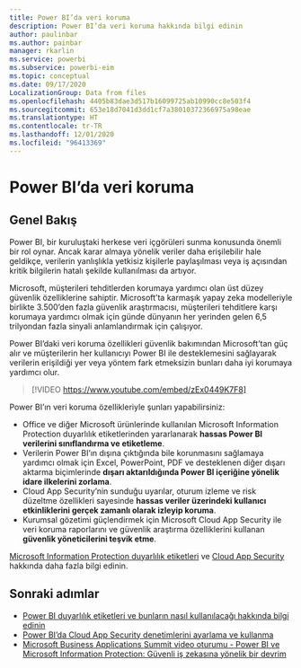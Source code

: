 ```yaml
---
title: Power BI’da veri koruma
description: Power BI’da veri koruma hakkında bilgi edinin
author: paulinbar
ms.author: painbar
manager: rkarlin
ms.service: powerbi
ms.subservice: powerbi-eim
ms.topic: conceptual
ms.date: 09/17/2020
LocalizationGroup: Data from files
ms.openlocfilehash: 4405b83dae3d517b16099725ab10990cc8e503f4
ms.sourcegitcommit: 653e18d7041d3dd1cf7a38010372366975a98eae
ms.translationtype: HT
ms.contentlocale: tr-TR
ms.lasthandoff: 12/01/2020
ms.locfileid: "96413369"
---
```

# <a name="data-protection-in-power-bi"></a>Power BI’da veri koruma

## <a name="overview"></a>Genel Bakış

Power BI, bir kuruluştaki herkese veri içgörüleri sunma konusunda önemli bir rol oynar. Ancak karar almaya yönelik veriler daha erişilebilir hale geldikçe, verilerin yanlışlıkla yetkisiz kişilerle paylaşılması veya iş açısından kritik bilgilerin hatalı şekilde kullanılması da artıyor.

Microsoft, müşterileri tehditlerden korumaya yardımcı olan üst düzey güvenlik özelliklerine sahiptir. Microsoft’ta karmaşık yapay zeka modelleriyle birlikte 3.500’den fazla güvenlik araştırmacısı, müşterileri tehditlere karşı korumaya yardımcı olmak için günde dünyanın her yerinden gelen 6,5 trilyondan fazla sinyali anlamlandırmak için çalışıyor.

Power BI’daki veri koruma özellikleri güvenlik bakımından Microsoft’tan güç alır ve müşterilerin her kullanıcıyı Power BI ile desteklemesini sağlayarak verilerin erişildiği yer veya yöntem fark etmeksizin bunları daha iyi korumaya yardımcı olur.


>[!VIDEO https://www.youtube.com/embed/zEx0449K7F8]

Power BI’ın veri koruma özellikleriyle şunları yapabilirsiniz:

* Office ve diğer Microsoft ürünlerinde kullanılan Microsoft Information Protection duyarlılık etiketlerinden yararlanarak **hassas Power BI verilerini sınıflandırma ve etiketleme**.  
* Verilerin Power BI’ın dışına çıktığında bile korunmasını sağlamaya yardımcı olmak için Excel, PowerPoint, PDF ve desteklenen diğer dışarı aktarma biçimlerinde **dışarı aktarıldığında Power BI içeriğine yönelik idare ilkelerini zorlama**.
* Cloud App Security’nin sunduğu uyarılar, oturum izleme ve risk düzeltme özellikleri sayesinde **hassas veriler üzerindeki kullanıcı etkinliklerini gerçek zamanlı olarak izleyip koruma**.
* Kurumsal gözetimi güçlendirmek için Microsoft Cloud App Security ile veri koruma raporlarını ve güvenlik araştırma özelliklerini kullanan **güvenlik yöneticilerini teşvik etme**.

[Microsoft Information Protection duyarlılık etiketleri](/microsoft-365/compliance/sensitivity-labels?view=o365-worldwide) ve [Cloud App Security](/cloud-app-security/what-is-cloud-app-security) hakkında daha fazla bilgi edinin.


## <a name="next-steps"></a>Sonraki adımlar

* [Power BI duyarlılık etiketleri ve bunların nasıl kullanılacağı hakkında bilgi edinin](service-security-sensitivity-label-overview.md)
* [Power BI’da Cloud App Security denetimlerini ayarlama ve kullanma](service-security-using-microsoft-cloud-app-security-controls.md)
* [Microsoft Business Applications Summit video oturumu - Power BI ve Microsoft Information Protection: Güvenli iş zekasına yönelik bir devrim](https://mymbas.microsoft.com/sessions/f30c8368-6590-4be3-80d4-2bc677f596a4?source=sessions)